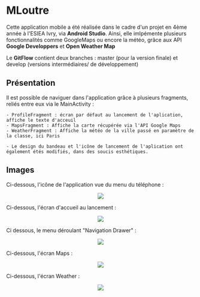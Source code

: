 # MLoutre

Cette application mobile a été réalisée dans le cadre d'un projet en 4ème année à l'ESIEA Ivry, via **Android Studio**.
Ainsi, elle imlpémente plusieurs fonctionnalités comme GoogleMaps ou encore la météo, grâce aux API **Google Developpers** et **Open Weather Map**


Le **GitFlow** contient deux branches : master (pour la version finale) et develop (versions intermédiaires/ de développement)

## Présentation

Il est possible de naviguer dans l'application grâce à plusieurs fragments, reliés entre eux via le MainActivity :

    - ProfileFragment : écran par défaut au lancement de l'aplication, affiche le texte d'acceuil
    - MapsFragment : Affiche la carte récupérée via l'API Google Maps
    - WeatherFragment : Affiche la météo de la ville passé en paramètre de la classe, ici Paris
  
    - Le design du bandeau et l'icône de lancement de l'aplication ont également étés modifiés, dans des soucis esthétiques.

## Images

Ci-dessous, l'icône de l'application vue du menu du téléphone :
<p align="center">
<img src="https://zupimages.net/viewer.php?id=19/51/dsvg.png">
</p>

Ci-dessous, l'écran d'accueil au lancement :
<p align="center">
<img src="https://zupimages.net/viewer.php?id=19/51/s66q.png">
</p>

Ci dessous, le menu déroulant "Navigation Drawer" :
<p align="center">
<img src="https://zupimages.net/viewer.php?id=19/51/s4po.png">
</p>

Ci-dessous, l'écran Maps :
<p align="center">
<img src="https://zupimages.net/viewer.php?id=19/51/85gh.png">
</p>

Ci-dessous, l'écran Weather :
<p align="center">
<img src="https://zupimages.net/viewer.php?id=19/51/zzwf.png">
</p>
